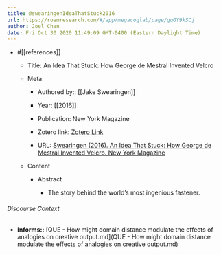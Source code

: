 ```yaml
---
title: @swearingenIdeaThatStuck2016
url: https://roamresearch.com/#/app/megacoglab/page/gqGY9kSCj
author: Joel Chan
date: Fri Oct 30 2020 11:49:09 GMT-0400 (Eastern Daylight Time)
---
```


- #[[references]]

    - Title: An Idea That Stuck: How George de Mestral Invented Velcro

    - Meta:

        - Authored by:: [[Jake Swearingen]]

        - Year: [[2016]]

        - Publication: New York Magazine

        - Zotero link: [Zotero Link](zotero://select/items/1_BBMA3FQW)

        - URL: [Swearingen (2016). An Idea That Stuck: How George de Mestral Invented Velcro. New York Magazine](https://nymag.com/vindicated/2016/11/an-idea-that-stuck-how-george-de-mestral-invented-velcro.html)

    - Content

        - Abstract

            - The story behind the world’s most ingenious fastener.

###### Discourse Context

- **Informs::** [QUE - How might domain distance modulate the effects of analogies on creative output.md](QUE - How might domain distance modulate the effects of analogies on creative output.md)
